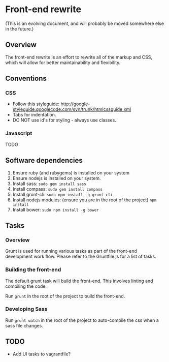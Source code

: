 # Front-end rewrite

(This is an evolving document, and will probably be moved somewhere else in the future.)

## Overview
The front-end rewrite is an effort to rewrite all of the markup and CSS, which will allow 
for better maintainability and flexibility. 

## Conventions

### CSS

* Follow this styleguide: http://google-styleguide.googlecode.com/svn/trunk/htmlcssguide.xml
* Tabs for indentation.
* DO NOT use id's for styling - always use classes.

### Javascript

TODO

## Software dependencies

1. Ensure ruby (and rubygems) is installed on your system
2. Ensure nodejs is installed on your system. 
3. Install sass: `sudo gem install sass`
4. Install compass: `sudo gem install compass`
5. Install grunt-cli: `sudo npm install -g grunt-cli`
6. Install nodejs modules: (ensure you are in the root of the project) `npm install`
7. Install bower: `sudo npm install -g bower`

## Tasks

### Overview

Grunt is used for running various tasks as part of the front-end development work flow. Please refer to
the Gruntfile.js for a list of tasks.

### Building the front-end

The default grunt task will build the front-end. This involves linting and compiling the code.

Run `grunt` in the root of the project to build the front-end.

### Developing Sass

Run `grunt watch` in the root of the project to auto-compile the css when a sass file changes. 

## TODO

* Add UI tasks to vagrantfile?